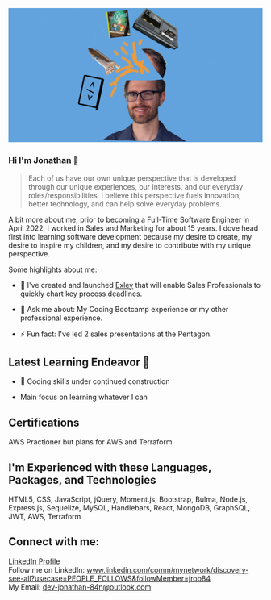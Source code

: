 <p align="center">
<img src="https://raw.githubusercontent.com/Jonathan-84/Jonathan-84.github.io/master/assets/img/IMG_5923.PNG" alt="Your image title" width="600"/>
</p>

### Hi I'm Jonathan 👋
 >Each of us have our own unique perspective that is developed through our unique experiences, our interests, and our everyday roles/responsibilities. I believe this     perspective fuels innovation, better technology, and can help solve everyday problems.

A bit more about me, prior to becoming a Full-Time Software Engineer in April 2022, I worked in Sales and Marketing for about 15 years. I dove head first into learning software development because my desire to create, my desire to inspire my children, and my desire to contribute with my unique perspective. 

Some highlights about me:

- :calendar: I've created and launched [Exley](www.myexley.com) that will enable Sales Professionals to quickly chart key process deadlines.

- 💬 Ask me about: My Coding Bootcamp experience or my other professional experience.
- ⚡ Fun fact: I've led 2 sales presentations at the Pentagon.

## Latest Learning Endeavor 🏫
- 🚧 Coding skills under continued construction
 * Main focus on learning whatever I can

## Certifications
AWS Practioner but plans for AWS and Terraform


## I'm Experienced with these Languages, Packages, and Technologies
HTML5, CSS, JavaScript, jQuery, Moment.js, Bootstrap, Bulma, Node.js, Express.js, Sequelize, MySQL, Handlebars, React, MongoDB, GraphSQL, JWT, AWS, Terraform

## Connect with me:
[LinkedIn Profile](https://www.linkedin.com/in/jrob84/)
<br>
Follow me on LinkedIn: www.linkedin.com/comm/mynetwork/discovery-see-all?usecase=PEOPLE_FOLLOWS&followMember=jrob84
<br>
My Email: dev-jonathan-84n@outlook.com

